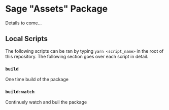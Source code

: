 # Sage "Assets" Package

Details to come...

## Local Scripts

The following scripts can be ran by typing `yarn <script_name>` in the root of this repository. The following section goes over each script in detail.

### `build`

One time build of the package

### `build:watch`

Continuely watch and buil the package
